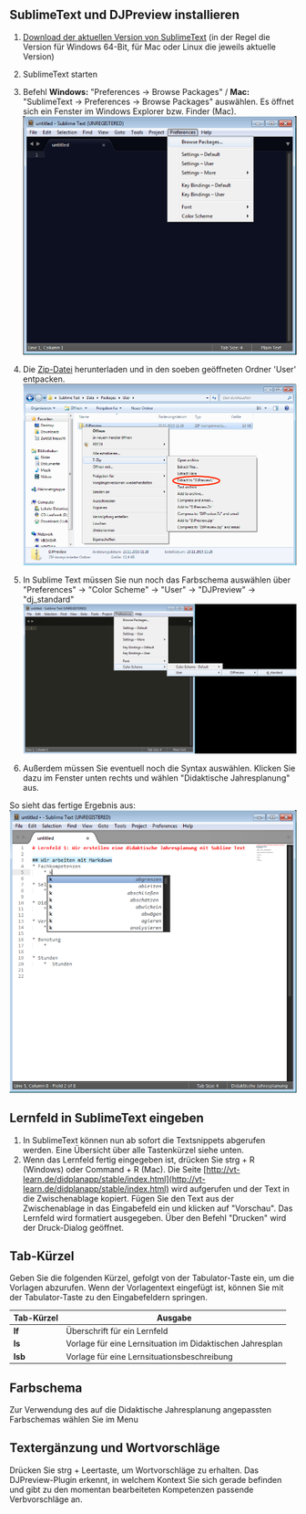 ## SublimeText und DJPreview installieren

1. [Download der aktuellen Version von SublimeText](http://www.sublimetext.com/3) (in der Regel die Version für Windows 64-Bit, für Mac oder Linux die jeweils aktuelle Version)
2. SublimeText starten
3. Befehl **Windows:** "Preferences -> Browse Packages" / **Mac:** "SublimeText -> Preferences -> Browse Packages" auswählen. Es öffnet sich ein Fenster im Windows Explorer bzw. Finder (Mac). ![Befehl "Browse Packages"](https://github.com/ediathome/DJPreview/blob/master/demo/windows_01_browse_packages.png)
4. Die [Zip-Datei](http://vt-learn.de/didplanapp/tmsnippets/DJPreview.zip) herunterladen und in den soeben geöffneten Ordner 'User' entpacken. ![Entpacken der Datei mit 7Zip](https://github.com/ediathome/DJPreview/blob/master/demo/windows_06_extract_zip.png)

5. In Sublime Text müssen Sie nun noch das Farbschema auswählen über "Preferences" -> "Color Scheme" -> "User" -> "DJPreview" -> "dj_standard" ![Auswählen des Farbschemas](https://github.com/ediathome/DJPreview/blob/master/demo/windows_07_color_scheme.png)
6. Außerdem müssen Sie eventuell noch die Syntax auswählen. Klicken Sie dazu im Fenster unten rechts und wählen "Didaktische Jahresplanung" aus.

So sieht das fertige Ergebnis aus:
![Screenshot Sublime Text mit DJPreview](https://github.com/ediathome/DJPreview/blob/master/demo/windows_installed.png)

## Lernfeld in SublimeText eingeben
1. In SublimeText können nun ab sofort die Textsnippets abgerufen werden. Eine Übersicht über alle Tastenkürzel siehe unten.
2. Wenn das Lernfeld fertig eingegeben ist, drücken Sie strg + R (Windows) oder Command + R (Mac). Die Seite [http://vt-learn.de/didplanapp/stable/index.html](http://vt-learn.de/didplanapp/stable/index.html) wird aufgerufen und der Text in die Zwischenablage kopiert. Fügen Sie den Text aus der Zwischenablage in das Eingabefeld ein und klicken auf "Vorschau". Das Lernfeld wird formatiert ausgegeben. Über den Befehl "Drucken" wird der Druck-Dialog geöffnet.

## Tab-Kürzel
Geben Sie die folgenden Kürzel, gefolgt von der Tabulator-Taste ein, um die Vorlagen abzurufen. Wenn der Vorlagentext eingefügt ist, können Sie mit der Tabulator-Taste zu den Eingabefeldern springen.

|Tab-Kürzel | Ausgabe |
|-----------|---------|
|__lf__     |Überschrift für ein Lernfeld |
|__ls__     |Vorlage für eine Lernsituation im Didaktischen Jahresplan |
|__lsb__    |Vorlage für eine Lernsituationsbeschreibung |

## Farbschema
Zur Verwendung des auf die Didaktische Jahresplanung angepassten Farbschemas wählen Sie im Menu

## Textergänzung und Wortvorschläge
Drücken Sie strg + Leertaste, um Wortvorschläge zu erhalten. Das DJPreview-Plugin erkennt, in welchem Kontext Sie sich gerade befinden und gibt zu den momentan bearbeiteten Kompetenzen passende Verbvorschläge an.